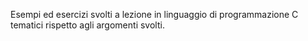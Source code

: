 Esempi ed esercizi svolti a lezione in linguaggio di programmazione C tematici rispetto agli argomenti svolti.
